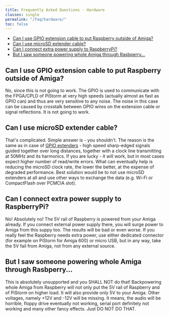 ```yaml
---
title: Frequently Asked Questions - Hardware
classes: single
permalink: "/faq/hardware/"
toc: false
---
```


- [Can I use GPIO extension cable to put Raspberry outside of Amiga?](#can-i-use-gpio-extension-cable-to-put-raspberry-outside-of-amiga)
- [Can I use microSD extender cable?](#can-i-use-microsd-extender-cable)
- [Can I connect extra power supply to RaspberryPi?](#can-i-connect-extra-power-supply-to-raspberrypi)
- [But I saw someone powering whole Amiga through Rasbperry...](#but-i-saw-someone-powering-whole-amiga-through-rasbperry)

## Can I use GPIO extension cable to put Raspberry outside of Amiga?

No, since this is not going to work. The GPIO is used to communicate with the FPGA/CPLD of PiStorm at
very high speeds (actually almost as fast as GPIO can) and thus are very sensitive to any noise. The noise
in this case can be caused by crosstalk between GPIO wires on the extension cable or signal reflections. 
It is not going to work.

## Can I use microSD extender cable?

That's complicated. Simple answer is - you shouldn't. The reason is the same as in case of [GPIO extenders](#can-i-use-gpio-extension-cable-to-put-raspberry-outside-of-amiga) - high speed sharp-edged signals guided 
together over long distances, together with a clock line transmitting at 50MHz and its harmonics. If you are 
lucky - it will work, but in most cases expect higher number of read/write errors. What can eventually help is 
reducing the microSD clock rate, the lower the better, at the expense of degraded performance. Best solution 
would be to not use microSD extenders at all and use other ways to exchange the data (e.g. Wi-Fi or CompactFlash
over PCMCIA slot).

## Can I connect extra power supply to RaspberryPi?

No! Absolutely no! The 5V rail of Raspberry is powered from your Amiga already. If you connect external power
supply there, you will surge power to Amiga from this suppy too. The results will be bad or even worse. If you really feel
the Raspberry needs extra power, use either dedicated connector (for example on PiStorm for Amiga 600) or micro USB, but
in any way, take the 5V fail from Amiga, not from any external source.

## But I saw someone powering whole Amiga through Rasbperry...

This is absolutely unsupported and you SHALL NOT do that! Backpowering whole Amiga from Raspberry will not only
put the 5V rail of Raspberry and of PiStorm on higher load. It will also provide only 5V to your Amiga. Other voltages,
namely +12V and -12V will be missing. It means, the audio will be horrible, floppy drive eventually not working, serial port
definitely not working and many other fancy effects. Just DO NOT DO THAT.
